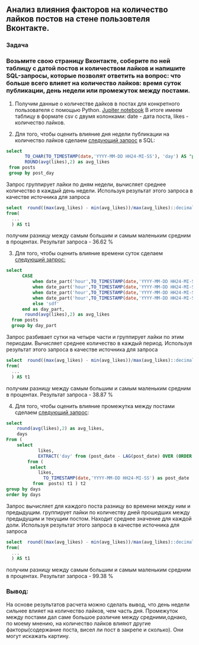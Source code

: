 ## Анализ влияния факторов на количество лайков постов на стене пользовтеля Вконтакте.
### Задача
### Возьмите свою страницу Вконтакте, соберите по ней таблицу с датой постов и количеством лайков и напишите SQL-запросы, которые позволят ответить на вопрос: что больше всего влияет на количество лайков: время суток публикации, день недели или промежуток между постами.

1. Получим данные о количестве дайков в постах для конкретного пользователя с помощью Python.
[Jupiter notebook](https://github.com/Pazunda/likes_anlysis/blob/725614fb02d287a54b1313e0d5ffd4f6847c1405/vk_posts.ipynb)
В итоге имеем таблицу в формате csv с двумя колонками: date - дата поста, likes - количество лайков.

3. Для того, чтобы оценить влияние дня недели публикации на количество лайков сделаем [следующий запрос](https://github.com/Pazunda/likes_anlysis/blob/a9753de64d1868ad06f3dc174c19089580b95e18/weekday%20difference.sql) в SQL:
``` sql   
select 
       TO_CHAR(TO_TIMESTAMP(date,'YYYY-MM-DD HH24-MI-SS'), 'day') AS "post_day",
       ROUND(avg(likes),2) as avg_likes
 from posts
 group by post_day
```
Запрос группирует лайки по дням недели, вычисляет среднее количество в каждый день недели. Используя результат этого запроса в качестве источника для запроса 
```sql
select  round((max(avg_likes) - min(avg_likes))/max(avg_likes)::decimal*100,2)
from(
  ...
  ) AS t1
```
получим разницу  между самым большим и самым маленьким средним в процентах. Результат запроса - 36.62 %

3. Для того, чтобы оценить влияние времени суток сделаем [следующий запрос:](https://github.com/Pazunda/likes_anlysis/blob/58679a68374e1780a49b2f99b444852983e88a92/day_part%20difference.sql)
```sql
select 
      CASE
          when date_part('hour',TO_TIMESTAMP(date,'YYYY-MM-DD HH24-MI-SS')) < 6 Then 'morning'
          when date_part('hour',TO_TIMESTAMP(date,'YYYY-MM-DD HH24-MI-SS')) >= 6 AND date_part('hour',TO_TIMESTAMP(date,'YYYY-MM-DD HH24-MI-SS')) < 12 Then 'day'
          when date_part('hour',TO_TIMESTAMP(date,'YYYY-MM-DD HH24-MI-SS')) >= 12 AND date_part('hour',TO_TIMESTAMP(date,'YYYY-MM-DD HH24-MI-SS')) < 18 Then 'evening'
          when date_part('hour',TO_TIMESTAMP(date,'YYYY-MM-DD HH24-MI-SS')) >= 18 Then 'night'
          else 'sdf'
      end as day_part, 
       round(avg(likes),2) as avg_likes
  from posts
  group by day_part
```
Запрос разбивает сутки на четыре части и группирует лайки по этим периодам. Вычисляет среднее количество в каждый период. Используя результат этого запроса в качестве источника для запроса 
```sql
select  round((max(avg_likes) - min(avg_likes))/max(avg_likes)::decimal*100,2)
from(
  ...
  ) AS t1
```
получим разницу  между самым большим и самым маленьким средним в процентах. Результат запроса - 38.87 %

4. Для того, чтобы оценить влияние промежутка между постами  сделаем [следующий запрос](https://github.com/Pazunda/likes_anlysis/blob/cb5506790d4ad2e44305a4b1f5cfb76e52fd3d51/lag%20difference.sql):
```sql
select 
	round(avg(likes),2) as avg_likes,
    days
From (
    select 
            likes,
            EXTRACT('day' from (post_date - LAG(post_date) OVER (ORDER BY post_date))) AS days
        from ( 
         select 
            likes,
              TO_TIMESTAMP(date,'YYYY-MM-DD HH24-MI-SS') as post_date
          from  posts) t1 ) t2
group by days
order by days
   ```
Запрос  вычисляет для каждого поста разницу во времени между ним и предыдущим. группирует лайки по количеству дней прошедших между предыдущим и текущим постом. Находит среднее значение для каждой доли. Используя результат этого запроса в качестве источника для запроса 
```sql
select  round((max(avg_likes) - min(avg_likes))/max(avg_likes)::decimal*100,2)
from(
  ...
  ) AS t1
```
получим разницу  между самым большим и самым маленьким средним в процентах. Результат запроса - 99.38 %

### Вывод:
На основе результатов расчета можно сделать вывод, что день недели сильнее влияет на количество лайков, чем часть дня. Промежуток между постами дал саме большое различие между средними,однако, по моему мнению, на количество лайков влияют другие факторы(содержание поста, висел ли пост в закрепе и сколько). Они могут искажать картину.

   




